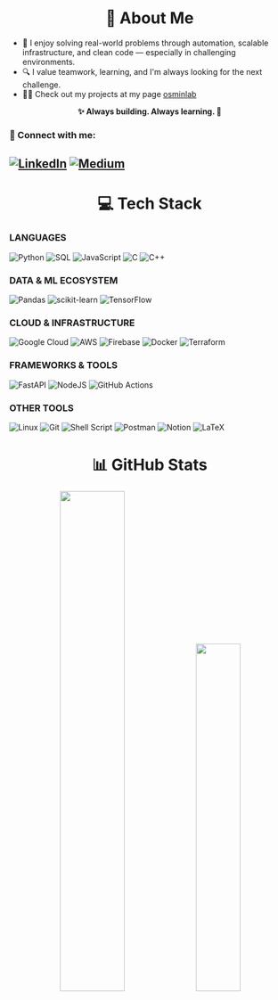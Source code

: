 <h1 align="center">💫 About Me</h1>

- 🎯 I enjoy solving real-world problems through automation, scalable infrastructure, and clean code — especially in challenging environments.
- 🔍 I value teamwork, learning, and I'm always looking for the next challenge.
- 👨‍💻 Check out my projects at my page [osminlab](https://www.osminlab.space)


<p align="center"><b>✨ Always building. Always learning. 🚀</b></p>


### 🔗 Connect with me:
[![LinkedIn](https://img.shields.io/badge/LinkedIn-%230077B5.svg?logo=linkedin&logoColor=white)](https://www.linkedin.com/in/osminlarreynaga) [![Medium](https://img.shields.io/badge/Medium-12100E?logo=medium&logoColor=white)](https://medium.com/@osminlab) 
---
<h1 align="center">💻 Tech Stack</h1>

### LANGUAGES
![Python](https://img.shields.io/badge/python-3670A0?style=for-the-badge&logo=python&logoColor=ffdd54)
![SQL](https://img.shields.io/badge/SQL-%2307405e.svg?style=for-the-badge&logo=sqlite&logoColor=white)
![JavaScript](https://img.shields.io/badge/javascript-%23323330.svg?style=for-the-badge&logo=javascript&logoColor=%23F7DF1E)
![C](https://img.shields.io/badge/c-%2300599C.svg?style=for-the-badge&logo=c&logoColor=white)
![C++](https://img.shields.io/badge/c++-%2300599C.svg?style=for-the-badge&logo=c%2B%2B&logoColor=white)

### DATA & ML ECOSYSTEM
![Pandas](https://img.shields.io/badge/pandas-%23150458.svg?style=for-the-badge&logo=pandas&logoColor=white)
![scikit-learn](https://img.shields.io/badge/scikit--learn-%23F7931E.svg?style=for-the-badge&logo=scikit-learn&logoColor=white)
![TensorFlow](https://img.shields.io/badge/TensorFlow-%23FF6F00.svg?style=for-the-badge&logo=TensorFlow&logoColor=white)

### CLOUD & INFRASTRUCTURE
![Google Cloud](https://img.shields.io/badge/Google%20Cloud-%23223489.svg?style=for-the-badge&logo=google-cloud&logoColor=%23F4B400) ![AWS](https://img.shields.io/badge/AWS-%23232F3E.svg?style=for-the-badge&logo=amazonaws&logoColor=%23FF9900) ![Firebase](https://img.shields.io/badge/firebase-%23039BE5.svg?style=for-the-badge&logo=firebase) ![Docker](https://img.shields.io/badge/docker-%230db7ed.svg?style=for-the-badge&logo=docker&logoColor=white) ![Terraform](https://img.shields.io/badge/terraform-%235835CC.svg?style=for-the-badge&logo=terraform&logoColor=white) 
<!-- ![Apache Airflow](https://img.shields.io/badge/Apache%20Airflow-017CEE?style=for-the-badge&logo=Apache%20Airflow&logoColor=white) ![Apache Kafka](https://img.shields.io/badge/Apache%20Kafka-000?style=for-the-badge&logo=apachekafka) -->

### FRAMEWORKS & TOOLS
![FastAPI](https://img.shields.io/badge/FastAPI-005571?style=for-the-badge&logo=fastapi)
![NodeJS](https://img.shields.io/badge/node.js-6DA55F?style=for-the-badge&logo=node.js&logoColor=white)
![GitHub Actions](https://img.shields.io/badge/github%20actions-%232671E5.svg?style=for-the-badge&logo=githubactions&logoColor=white)

<!-- ### DATABASES
![PostgreSQL](https://img.shields.io/badge/postgres-%23316192.svg?style=for-the-badge&logo=postgresql&logoColor=white) -->

### OTHER TOOLS
![Linux](https://img.shields.io/badge/Linux-FCC624?style=for-the-badge&logo=linux&logoColor=black)
![Git](https://img.shields.io/badge/git-%23F05033.svg?style=for-the-badge&logo=git&logoColor=white)
![Shell Script](https://img.shields.io/badge/shell_script-%23121011.svg?style=for-the-badge&logo=gnu-bash&logoColor=white)
![Postman](https://img.shields.io/badge/Postman-FF6C37?style=for-the-badge&logo=postman&logoColor=white)
![Notion](https://img.shields.io/badge/Notion-%23000000.svg?style=for-the-badge&logo=notion&logoColor=white)
![LaTeX](https://img.shields.io/badge/latex-%23008080.svg?style=for-the-badge&logo=latex&logoColor=white)


<h1 align="center">📊 GitHub Stats</h1>

<p align="center">
  <img src="https://github-readme-streak-stats.herokuapp.com/?user=osminlab&theme=jolly&hide_border=false" width="48%" />
  <img src="https://github-readme-stats.vercel.app/api/top-langs/?username=osminlab&theme=jolly&hide_border=false&include_all_commits=false&count_private=false&layout=compact" width="40%" />
</p>

<!-- Proudly created with GPRM ( https://gprm.itsvg.in ) -->
